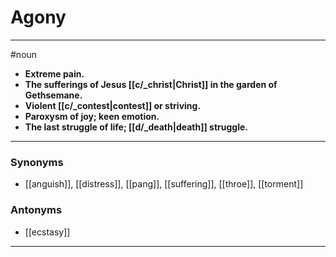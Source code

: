 # Agony
---
#noun
- **Extreme pain.**
- **The sufferings of Jesus [[c/_christ|Christ]] in the garden of Gethsemane.**
- **Violent [[c/_contest|contest]] or striving.**
- **Paroxysm of joy; keen emotion.**
- **The last struggle of life; [[d/_death|death]] struggle.**
---
### Synonyms
- [[anguish]], [[distress]], [[pang]], [[suffering]], [[throe]], [[torment]]
### Antonyms
- [[ecstasy]]
---
